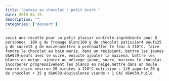 ```yaml
---
title: "gateau au chocolat : petit écart "
date: 2016-04-19
description: ""
categories: ['dessert']
---
```


          

  
    
      
    
      
  
    voici une recette pour un petit plaisir controlé.ingrédients pour 8 personnes :100 g de fromage blanc160 g de chocolat patissier4 oeufs25 g de sucre15 g de maizenamettre à préchauffer le four à 210°C. faire fondre le chocolat au bain marie. dans un récipient, battre les jaunes d&#039;oeufs avec le sucre, ensuite ajouter la maizena. battre les blancs en neige. ajouter au mélange jaune, sucre, maizena le chocolat. incorporer progressivement les blancs en neige.mettre dans un moule beurré.cuire environ 20 minutes à 210°C.nutrition : 1/8 apporte 20 g de chocolat + 25 g d&#039;équivalence viande + 1 CAC d&#039;huile
  


                          
